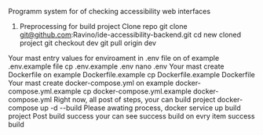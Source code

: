 Programm system for of checking accessibility web interfaces
1. Preprocessing for build project
Clone repo
git clone git@github.com:Ravino/ide-accessibility-backend.git
cd new cloned project
git checkout dev
git pull origin dev

Your mast entry values for enviroament  in .env file on of example .env.example file
cp .env.example .env
nano .env
Your mast create Dockerfile on example Dockerfile.example
cp Dockerfile.example Dockerfile
Your mast create docker-compose.yml on example docker-compose.yml.example
cp docker-compose.yml.example docker-compose.yml
Right now, all post of steps, your can build project
docker-compose up -d --build
Please awating process, docker service up build project
Post build success your can see success build on evry item success build

